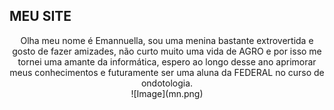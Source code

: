 ## MEU SITE
 <script type="text/javascript">
	alert = ("TEM CERTEZA QUE QUER ACESSAR O SITE?")
</script>
 <center> 
  Olha meu nome é Emannuella, sou uma menina bastante extrovertida e gosto de fazer amizades, não curto muito uma vida de AGRO e por isso me tornei uma amante da informática, espero ao longo desse ano aprimorar meus conhecimentos e futuramente ser uma aluna da FEDERAL no curso de ondotologia. <br>

  </center>

<center> ![Image](mn.png) </center>
